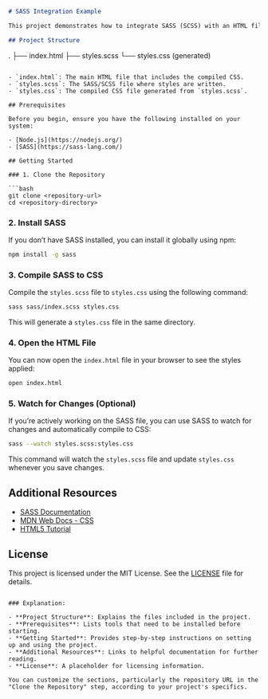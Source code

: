 ```markdown
# SASS Integration Example

This project demonstrates how to integrate SASS (SCSS) with an HTML file. The SASS code is compiled into CSS, which is then linked to the HTML file.

## Project Structure
```

.
├── index.html
├── styles.scss
└── styles.css (generated)

````

- `index.html`: The main HTML file that includes the compiled CSS.
- `styles.scss`: The SASS/SCSS file where styles are written.
- `styles.css`: The compiled CSS file generated from `styles.scss`.

## Prerequisites

Before you begin, ensure you have the following installed on your system:

- [Node.js](https://nodejs.org/)
- [SASS](https://sass-lang.com/)

## Getting Started

### 1. Clone the Repository

```bash
git clone <repository-url>
cd <repository-directory>
````

### 2. Install SASS

If you don’t have SASS installed, you can install it globally using npm:

```bash
npm install -g sass
```

### 3. Compile SASS to CSS

Compile the `styles.scss` file to `styles.css` using the following command:

```bash
sass sass/index.scss styles.css
```

This will generate a `styles.css` file in the same directory.

### 4. Open the HTML File

You can now open the `index.html` file in your browser to see the styles applied:

```bash
open index.html
```

### 5. Watch for Changes (Optional)

If you’re actively working on the SASS file, you can use SASS to watch for changes and automatically compile to CSS:

```bash
sass --watch styles.scss:styles.css
```

This command will watch the `styles.scss` file and update `styles.css` whenever you save changes.

## Additional Resources

- [SASS Documentation](https://sass-lang.com/documentation)
- [MDN Web Docs - CSS](https://developer.mozilla.org/en-US/docs/Web/CSS)
- [HTML5 Tutorial](https://www.w3schools.com/html/)

## License

This project is licensed under the MIT License. See the [LICENSE](LICENSE) file for details.

```

### Explanation:

- **Project Structure**: Explains the files included in the project.
- **Prerequisites**: Lists tools that need to be installed before starting.
- **Getting Started**: Provides step-by-step instructions on setting up and using the project.
- **Additional Resources**: Links to helpful documentation for further reading.
- **License**: A placeholder for licensing information.

You can customize the sections, particularly the repository URL in the "Clone the Repository" step, according to your project's specifics.
```

